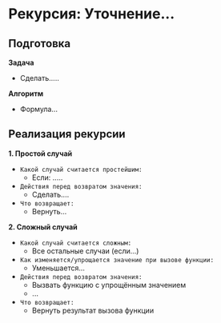 # Рекурсия:  Уточнение...

## Подготовка
**Задача**
- Сделать.....

**Алгоритм**
- Формула...


## Реализация рекурсии
**1. Простой случай**
- `Какой случай считается простейшим:`
  - Если: .....
- `Действия перед возвратом значения:`
  - Сделать....
- `Что возвращает:`
  - Вернуть...

**2. Сложный случай**
- `Какой случай считается сложным:`
  - Все остальные случаи (если...)
- `Как изменяется/упрощается значение при вызове функции:`
  - Уменьшается...
- `Действия перед возвратом значения:`
  - Вызвать функцию с упрощённым значением
  - ...
- `Что возвращает:`
  - Вернуть результат вызова функции